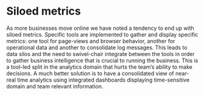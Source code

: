 # Siloed metrics

As more businesses move online we have noted a tendency to end up with siloed metrics. Specific tools are implemented to gather and display specific metrics: one tool for page-views and browser behavior, another for operational data and another to consolidate log messages. This leads to data silos and the need to swivel-chair integrate between the tools in order to gather business intelligence that is crucial to running the business. This is a tool-led split in the analytics domain that hurts the team’s ability to make decisions. A much better solution is to have a consolidated view of near-real time analytics using integrated dashboards displaying time-sensitive domain and team relevant information.
